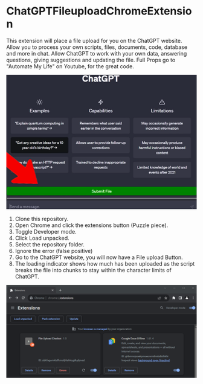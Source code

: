 # ChatGPTFileuploadChromeExtension

This extension will place a file upload for you on the ChatGPT website. Allow you to process your own scripts, files, documents, code, database and more in chat. Allow ChatGPT to work with your own data, answering questions, giving suggestions and updating the file. Full Props go to  "Automate My Life" on Youtube, for the great code.

![1684227015231](image/README/1684227015231.png)

1. Clone this repository.
2. Open Chrome and click the extensions button (Puzzle piece).
3. Toggle Developer mode.
4. Click Load unpacked.
5. Select the repository folder.
6. Ignore the error (false positive)
7. Go to the ChatGPT website, you will now have a File upload Button.
8. The loading indicator shows how much has been uploaded as the script breaks the file into chunks to stay within the character limits of ChatGPT.

![1684227004003](image/README/1684227004003.png)
